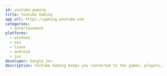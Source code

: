 ```yaml
---
id: youtube-gaming
title: Youtube Gaming
app_url: https://gaming.youtube.com
categories:
  - entertainment
platforms:
  - windows
  - osx
  - linux
  - android
  - ios
developer: Google Inc.
description: YouTube Gaming keeps you connected to the games, players, and culture that matter to you. Featuring videos and live streams with chat — including let's plays, reviews, speedruns, trailers, and more from your favorite gamers and publishers — you can explore the games you care about more deeply than ever before.
---
```

